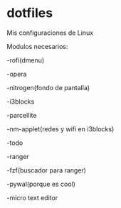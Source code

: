 # dotfiles
Mis configuraciones de Linux

Modulos necesarios:

-rofi(dmenu)

-opera

-nitrogen(fondo de pantalla)

-i3blocks

-parcellite

-nm-applet(redes y wifi en i3blocks)

-todo

-ranger

-fzf(buscador para ranger)

-pywal(porque es cool)

-micro text editor
